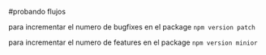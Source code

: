 #probando flujos

para incrementar el numero de bugfixes en el package
`npm version patch`

para incrementar el numero de features en el package
`npm version minior`